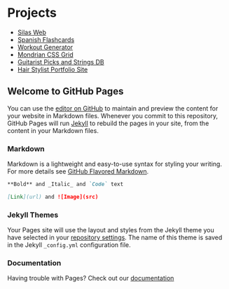 # Projects
* [Silas Web](https://peterplays.github.io/silas-website)
* [Spanish Flashcards](https://peterplays.github.io/Spanish-Flashcards)
* [Workout Generator](https://peterplays.github.io/Workout-Generator)
* [Mondrian CSS Grid](https://peterplays.github.io/Mondrian-CSS-Grid)
* [Guitarist Picks and Strings DB](https://peterplays.github.io/Guitarist-Picks-Strings)
* [Hair Stylist Portfolio Site](https://peterplays.github.io/Hairstylist)


## Welcome to GitHub Pages

You can use the [editor on GitHub](https://github.com/peterplays/peterplays.github.io/edit/master/README.md) to maintain and preview the content for your website in Markdown files. Whenever you commit to this repository, GitHub Pages will run [Jekyll](https://jekyllrb.com/) to rebuild the pages in your site, from the content in your Markdown files.

### Markdown

Markdown is a lightweight and easy-to-use syntax for styling your writing. For more details see [GitHub Flavored Markdown](https://guides.github.com/features/mastering-markdown/).

```markdown
**Bold** and _Italic_ and `Code` text

[Link](url) and ![Image](src)
```

### Jekyll Themes

Your Pages site will use the layout and styles from the Jekyll theme you have selected in your [repository settings](https://github.com/peterplays/peterplays.github.io/settings). The name of this theme is saved in the Jekyll `_config.yml` configuration file.

### Documentation

Having trouble with Pages? Check out our [documentation](https://docs.github.com/categories/github-pages-basics/)
